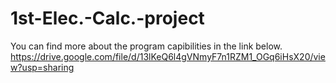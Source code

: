 # 1st-Elec.-Calc.-project
You can find more about the program capibilities in the link below. 
https://drive.google.com/file/d/13lKeQ6l4gVNmyF7n1RZM1_OGq6iHsX20/view?usp=sharing
